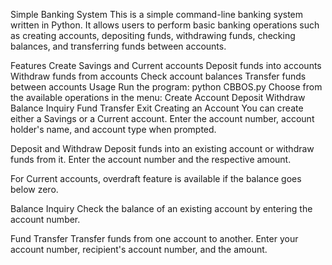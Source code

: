Simple Banking System
This is a simple command-line banking system written in Python. It allows users to perform basic banking operations such as creating accounts, depositing funds, withdrawing funds, checking balances, and transferring funds between accounts.

Features
Create Savings and Current accounts
Deposit funds into accounts
Withdraw funds from accounts
Check account balances
Transfer funds between accounts
Usage
Run the program: python CBBOS.py
Choose from the available operations in the menu:
Create Account
Deposit
Withdraw
Balance Inquiry
Fund Transfer
Exit
Creating an Account
You can create either a Savings or a Current account. Enter the account number, account holder's name, and account type when prompted.

Deposit and Withdraw
Deposit funds into an existing account or withdraw funds from it. Enter the account number and the respective amount.

For Current accounts, overdraft feature is available if the balance goes below zero.

Balance Inquiry
Check the balance of an existing account by entering the account number.

Fund Transfer
Transfer funds from one account to another. Enter your account number, recipient's account number, and the amount.
